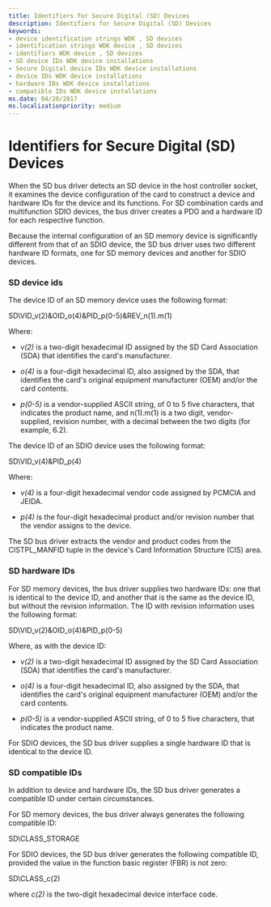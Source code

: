 ```yaml
---
title: Identifiers for Secure Digital (SD) Devices
description: Identifiers for Secure Digital (SD) Devices
keywords:
- device identification strings WDK , SD devices
- identification strings WDK device , SD devices
- identifiers WDK device , SD devices
- SD device IDs WDK device installations
- Secure Digital device IDs WDK device installations
- device IDs WDK device installations
- hardware IDs WDK device installations
- compatible IDs WDK device installations
ms.date: 04/20/2017
ms.localizationpriority: medium
---
```


# Identifiers for Secure Digital (SD) Devices


When the SD bus driver detects an SD device in the host controller socket, it examines the device configuration of the card to construct a device and hardware IDs for the device and its functions. For SD combination cards and multifunction SDIO devices, the bus driver creates a PDO and a hardware ID for each respective function.

Because the internal configuration of an SD memory device is significantly different from that of an SDIO device, the SD bus driver uses two different hardware ID formats, one for SD memory devices and another for SDIO devices.

### <a href="" id="sd-device-ids"></a> SD device ids

The device ID of an SD memory device uses the following format:

SD\\VID_v(2)&OID_o(4)&PID_p(0-5)&REV_n(1).m(1)

Where:

-   *v(2)* is a two-digit hexadecimal ID assigned by the SD Card Association (SDA) that identifies the card's manufacturer.

-   *o(4)* is a four-digit hexadecimal ID, also assigned by the SDA, that identifies the card's original equipment manufacturer (OEM) and/or the card contents.

-   *p(0-5)* is a vendor-supplied ASCII string, of 0 to 5 five characters, that indicates the product name, and n(1).m(1) is a two digit, vendor-supplied, revision number, with a decimal between the two digits (for example, 6.2).

The device ID of an SDIO device uses the following format:

SD\\VID_v(4)&PID_p(4)

Where:

-   *v(4)* is a four-digit hexadecimal vendor code assigned by PCMCIA and JEIDA.

-   *p(4)* is the four-digit hexadecimal product and/or revision number that the vendor assigns to the device.

The SD bus driver extracts the vendor and product codes from the CISTPL_MANFID tuple in the device's Card Information Structure (CIS) area.

### <a href="" id="sd-hardware-ids"></a> SD hardware IDs

For SD memory devices, the bus driver supplies two hardware IDs: one that is identical to the device ID, and another that is the same as the device ID, but without the revision information. The ID with revision information uses the following format:

SD\\VID_v(2)&OID_o(4)&PID_p(0-5)

Where, as with the device ID:

-   *v(2)* is a two-digit hexadecimal ID assigned by the SD Card Association (SDA) that identifies the card's manufacturer.

-   *o(4)* is a four-digit hexadecimal ID, also assigned by the SDA, that identifies the card's original equipment manufacturer (OEM) and/or the card contents.

-   *p(0-5)* is a vendor-supplied ASCII string, of 0 to 5 five characters, that indicates the product name.

For SDIO devices, the SD bus driver supplies a single hardware ID that is identical to the device ID.

### <a href="" id="sd-compatible-ids"></a> SD compatible IDs

In addition to device and hardware IDs, the SD bus driver generates a compatible ID under certain circumstances.

For SD memory devices, the bus driver always generates the following compatible ID:

SD\\CLASS_STORAGE

For SDIO devices, the SD bus driver generates the following compatible ID, provided the value in the function basic register (FBR) is not zero:

SD\\CLASS_c(2)

where *c(2)* is the two-digit hexadecimal device interface code.

 

 





